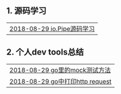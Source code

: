 ## 1. 源码学习
|  |
| :---- |
| [2018-08-29 io.Pipe源码学习](./reading/201808/2018-08-29-pipe-in-go.md)|

## 2. 个人dev tools总结

|  |
| :---- |
| [2018-08-29 go里的mock测试方法](./dev-tools/201808/2018-08-29-mock-test-in-go.md)|
| [2018-08-29 go中打印http request](./dev-tools/201808/2018-08-29-print-http-body-in-go.md)|
